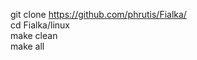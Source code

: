 git clone https://github.com/phrutis/Fialka/</br>
cd Fialka/linux</br>
make clean</br>
make all</br>
